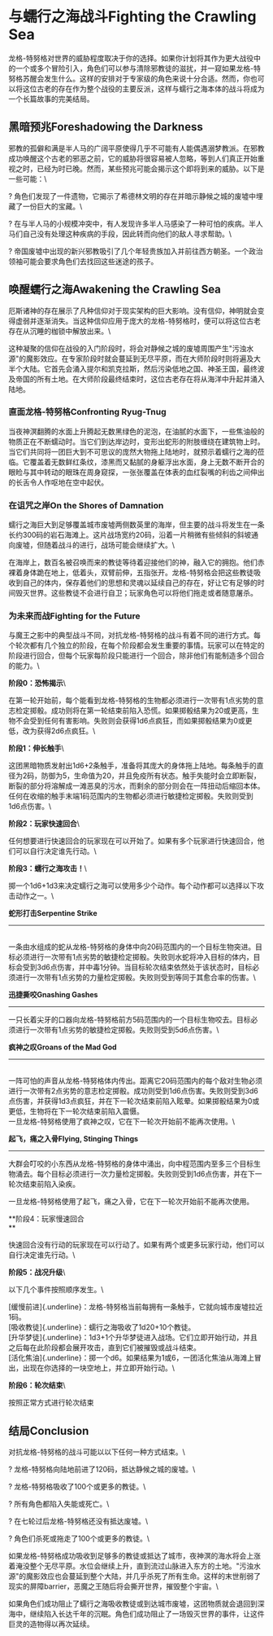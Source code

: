 # 与蠕行之海战斗Fighting the Crawling Sea 

龙格-特努格对世界的威胁程度取决于你的选择。如果你计划将其作为更大战役中的一个或多个冒险引入，角色们可以参与清除邪教徒的滋扰，并一窥如果龙格-特努格苏醒会发生什么。这样的安排对于专家级的角色来说十分合适。然而，你也可以将这位古老的存在作为整个战役的主要反派，这样与蠕行之海本体的战斗将成为一个长篇故事的完美结局。

## 黑暗预兆Foreshadowing the Darkness 

邪教的孤僻和满是半人马的广阔平原使得几乎不可能有人能偶遇溺梦教派。在邪教成功唤醒这个古老的邪恶之前，它的威胁将很容易被人忽略，等到人们真正开始重视之时，已经为时已晚。然而，某些预兆可能会揭示这个即将到来的威胁。以下是一些可能：\

?
角色们发现了一件遗物，它揭示了希德林文明的存在并暗示静候之城的废墟中埋藏了一份巨大的宝藏。\

?
在与半人马的小规模冲突中，有人发现许多半人马感染了一种可怕的疾病。半人马们自己没有处理这种疾病的手段，因此转而向他们的敌人寻求帮助。\

?
帝国废墟中出现的新兴邪教吸引了几个年轻贵族加入并前往西方朝圣。一个政治领袖可能会要求角色们去找回这些迷途的孩子。

## 唤醒蠕行之海Awakening the Crawling Sea 

厄斯诸神的存在展示了凡种信仰对于现实架构的巨大影响。没有信仰，神明就会变得虚弱并逐渐消失。当这种信仰应用于庞大的龙格-特努格时，便可以将这位古老存在从沉睡的枷锁中解放出来。\

这种凝聚的信仰在战役的入门阶段时，将会对静候之城的废墟周围产生"污浊水源"的魔影效应。在专家阶段时就会蔓延到无尽平原，而在大师阶段时则将遍及大半个大陆。它首先会涌入提尔和凯克拉斯，然后污染低地之国、神圣王国，最终波及帝国的所有土地。在大师阶段最终结束时，这位古老存在将从海洋中升起并涌入陆地。

### 直面龙格-特努格Confronting Ryug-Tnug 

当夜神溟翻腾的水面上升腾起无数黑绿色的泥泡，在油腻的水面下，一些焦油般的物质正在不断蠕动时。当它们到达岸边时，变形出蛇形的附肢缠绕在建筑物上时。当它们共同将一团巨大到不可思议的庞然大物拖上陆地时，就预示着蠕行之海的莅临。它覆盖着无数鲜红条纹，漆黑而又黏腻的身躯浮出水面，身上无数不断开合的眼睑与其中转动的眼珠在周身窥探，一张张覆盖在体表的血红裂嘴的利齿之间伸出的长舌令人作呕地在空中起伏。

### 在诅咒之岸On the Shores of Damnation 

蠕行之海巨大到足够覆盖城市废墟两侧数英里的海岸，但主要的战斗将发生在一条长约300码的岩石海滩上。这片战场宽约20码，沿着一片稍微有些倾斜的斜坡通向废墟，但随着战斗的进行，战场可能会继续扩大。\

在海岸上，数百名被召唤而来的教徒等待着迎接他们的神，融入它的拥抱。他们赤裸着身体跪在地上，低着头，双臂前伸，五指张开。龙格-特努格会把这些教徒吸收到自己的体内，保存着他们的思想和灵魂以延续自己的存在，好让它有足够的时间毁灭世界。这些教徒不会进行自卫；玩家角色可以将他们拖走或者随意屠杀。

### 为未来而战Fighting for the Future 

与魔王之影中的典型战斗不同，对抗龙格-特努格的战斗有着不同的进行方式。每个轮次都有几个独立的阶段，在每个阶段都会发生重要的事情。玩家可以在特定的阶段进行回合，但每个玩家每阶段只能进行一个回合，除非他们有能制造多个回合的能力。\

**阶段0：恐怖揭示**\

在第一轮开始前，每个能看到龙格-特努格的生物都必须进行一次带有1点劣势的意志检定掷骰。成功则将在第一轮结束前陷入恐慌。如果掷骰结果为20或更高，生物不会受到任何有害影响。失败则会获得1d6点疯狂，而如果掷骰结果为0或更低，改为获得2d6点疯狂。\

**阶段1：伸长触手**\

这团黑暗物质发射出1d6+2条触手，准备将其庞大的身体拖上陆地。每条触手的直径为2码，防御为5，生命值为20，并且免疫所有状态。触手失能时会立即断裂，断裂的部分将溶解成一滩恶臭的污水，而剩余的部分则会在一阵扭动后缩回本体。任何在收缩的触手末端1码范围内的生物都必须进行敏捷检定掷骰。失败则受到1d6点伤害。\

**阶段2：玩家快速回合**\

任何想要进行快速回合的玩家现在可以开始了。如果有多个玩家进行快速回合，他们可以自行决定谁先行动。\

**阶段3：蠕行之海攻击！**\

掷一个1d6+1d3来决定蠕行之海可以使用多少个动作。每个动作都可以选择以下攻击动作之一。\

**蛇形打击Serpentine Strike**

------------------------------------------------------------------------

\
一条由水组成的蛇从龙格-特努格的身体中向20码范围内的一个目标生物突进。目标必须进行一次带有1点劣势的敏捷检定掷骰。失败则水蛇将冲入目标的体内，目标会受到3d6点伤害，并中毒1分钟。当目标轮次结束依然处于该状态时，目标必须进行一次带有1点劣势的力量检定掷骰。失败则受到等同于其愈合率的伤害。\

**迅捷撕咬Gnashing Gashes**

------------------------------------------------------------------------

一只长着尖牙的口器向龙格-特努格前方5码范围内的一个目标生物咬去。目标必须进行一次带有1点劣势的敏捷检定掷骰。失败则受到5d6点伤害。\

**疯神之叹Groans of the Mad God**

------------------------------------------------------------------------

\
一阵可怕的声音从龙格-特努格体内传出。距离它20码范围内的每个敌对生物必须进行一次带有2点劣势的意志检定掷骰。成功则受到1d6点伤害。失败则受到3d6点伤害，并获得1d3点疯狂，并在下一轮次结束前陷入眩晕。如果掷骰结果为0或更低，生物将在下一轮次结束前陷入震慑。\
一旦龙格-特努格使用了疯神之叹，它在下一轮次开始前不能再次使用。\

**起飞，痛之入骨Flying, Stinging Things**

------------------------------------------------------------------------

大群会叮咬的小东西从龙格-特努格的身体中涌出，向中程范围内至多三个目标生物涌去。每个目标必须进行一次力量检定掷骰。失败则受到1d6点伤害，并在下一轮次结束前陷入染疾。

一旦龙格-特努格使用了起飞，痛之入骨，它在下一轮次开始前不能再次使用。

**阶段4：玩家慢速回合\
**

快速回合没有行动的玩家现在可以行动了。如果有两个或更多玩家行动，他们可以自行决定谁先行动。\

**阶段5：战况升级**\

以下几个事件按照顺序发生。\

[缓慢前进]{.underline}：龙格-特努格当前每拥有一条触手，它就向城市废墟拉近1码。\
[吸收教徒]{.underline}：蠕行之海吸收了1d20+10个教徒。\
[升华梦徒]{.underline}：1d3+1个升华梦徒进入战场。它们立即开始行动，并且之后每在此阶段都会展开攻击，直到它们被摧毁或战斗结束。\
[活化焦油]{.underline}：掷一个d6。如果结果为1或6，一团活化焦油从海滩上冒出，出现在你选择的一块空地上，并立即开始行动。\

**阶段6：轮次结束**\

按照正常方式进行轮次结束

## 结局Conclusion 

对抗龙格-特努格的战斗可能以以下任何一种方式结束。\

? 龙格-特努格向陆地前进了120码，抵达静候之城的废墟。\

? 龙格-特努格吸收了100个或更多的教徒。\

? 所有角色都陷入失能或死亡。\

? 在七轮过后龙格-特努格还没有抵达废墟。\

? 角色们杀死或拖走了100个或更多的教徒。\

如果龙格-特努格成功吸收到足够多的教徒或抵达了城市，夜神溟的海水将会上涨着淹没整个无尽平原。水位会继续上升，直到流过山脉进入东方的土地。"污浊水源"的魔影效应也会蔓延到整个大陆，并几乎杀死了所有生命。这样的末世削弱了现实的屏障barrier，恶魔之王随后将会撕开世界，摧毁整个宇宙。\

如果角色们成功阻止了蠕行之海吸收教徒或到达城市废墟，这团物质就会退回到深海中，继续陷入长达千年的沉眠。角色们成功阻止了一场毁灭世界的事件，让这件巨灵的造物得以再次延续。
